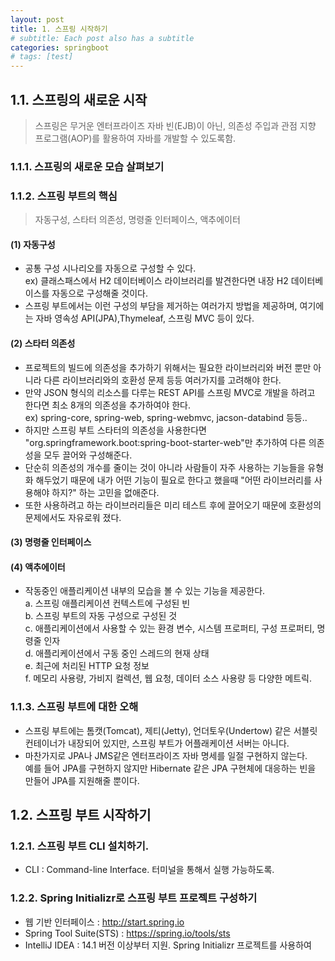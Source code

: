 ```yaml
---
layout: post
title: 1. 스프링 시작하기
# subtitle: Each post also has a subtitle
categories: springboot
# tags: [test]
---
```



## 1.1. 스프링의 새로운 시작
>   스프링은 무거운 엔터프라이즈 자바 빈(EJB)이 아닌, 의존성 주입과 관점 지향 프로그램(AOP)를 활용하여 자바를 개발할 수 있도록함.  

### 1.1.1. 스프링의 새로운 모습 살펴보기
### 1.1.2. 스프링 부트의 핵심
>   자동구성, 스타터 의존성, 명령줄 인터페이스, 액추에이터

#### (1) 자동구성
- 공통 구성 시나리오를 자동으로 구성할 수 있다.  
ex) 클래스패스에서 H2 데이터베이스 라이브러리를 발견한다면 내장 H2 데이터베이스를 자동으로 구성해줄 것이다.
- 스프링 부트에서는 이런 구성의 부담을 제거하는 여러가지 방법을 제공하며, 여기에는 자바 영속성 API(JPA),Thymeleaf, 스프링 MVC 등이 있다.

#### (2) 스타터 의존성
- 프로젝트의 빌드에 의존성을 추가하기 위해서는 필요한 라이브러리와 버전 뿐만 아니라 다른 라이브러리와의 호환성 문제 등등 여러가지를 고려해야 한다.
- 만약 JSON 형식의 리소스를 다루는 REST API를 스프링 MVC로 개발을 하려고 한다면 최소 8개의 의존성을 추가하여야 한다.  
ex) spring-core, spring-web, spring-webmvc, jacson-databind 등등..
- 하지만 스프링 부트 스타터의 의존성을 사용한다면 "org.springframework.boot:spring-boot-starter-web"만 추가하여 다른 의존성을 모두 끌어와 구성해준다.
- 단순히 의존성의 개수를 줄이는 것이 아니라 사람들이 자주 사용하는 기능들을 유형화 해두었기 때문에 내가 어떤 기능이 필요로 한다고 했을때 "어떤 라이브러리를 사용해야 하지?" 하는 고민을 없애준다.
- 또한 사용하려고 하는 라이브러리들은 미리 테스트 후에  끌어오기 때문에 호환성의 문제에서도 자유로워 졌다.

#### (3) 명령줄 인터페이스

#### (4) 액추에이터
- 작동중인 애플리케이션 내부의 모습을 볼 수 있는 기능을 제공한다.  
a. 스프링 애플리케이션 컨텍스트에 구성된 빈  
b. 스프링 부트의 자동 구성으로 구성된 것  
c. 애플리케이션에서 사용할 수 있는 환경 변수, 시스템 프로퍼티, 구성 프로퍼티, 명령줄 인자  
d. 애플리케이션에서 구동 중인 스레드의 현재 상태  
e. 최근에 처리된 HTTP 요청 정보  
f. 메모리 사용량, 가비지 컬렉션, 웹 요청, 데이터 소스 사용량 등 다양한 메트릭.

### 1.1.3. 스프링 부트에 대한 오해
- 스프링 부트에는 톰캣(Tomcat), 제티(Jetty), 언더토우(Undertow) 같은 서블릿 컨테이너가 내장되어 있지만, 스프링 부트가 어플래케이션 서버는 아니다.
- 마찬가지로 JPA나 JMS같은 엔터프라이즈 자바 명세를 일절 구현하지 않는다.  
예를 들어 JPA를 구현하지 않지만 Hibernate 같은 JPA 구현체에 대응하는 빈을 만들어 JPA를 지원해줄 뿐이다.

## 1.2. 스프링 부트 시작하기

### 1.2.1. 스프링 부트 CLI 설치하기.
- CLI : Command-line Interface. 터미널을 통해서 실행 가능하도록.

### 1.2.2. Spring Initializr로 스프링 부트 프로젝트 구성하기
- 웹 기반 인터페이스 : http://start.spring.io
- Spring Tool Suite(STS) : https://spring.io/tools/sts
- IntelliJ IDEA : 14.1 버전 이상부터 지원. Spring Initializr 프로젝트를 사용하여 
